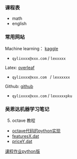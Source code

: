 ### 课程表
 - math
 - english

### 常用网站

Machine learning： [kaggle](www.kaggle.com)

- `qylixxxx@xxx.com` / `lexxxxx`

Latex:  [overleaf](overleaf.com)

- `qylixxxx@xxx.com ` / `lexxxxxx`

Github: [github](github.com)

- `qylixxxx@xxx.com` / `lexxxxxpku`

### 吴恩达机器学习笔记 
5. octave 教程
  - [octave代码的python实现](octave2python.md)
  - [featuresX.dat](featuresX.dat)
  - [priceY.dat](priceY.dat)
  
[课程作业python版](https://github.com/qingyangli2023/Coursera-ML-AndrewNg-Notes/tree/master/code)
